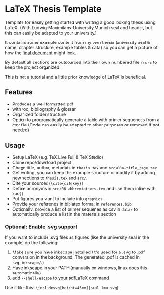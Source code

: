 
# LaTeX Thesis Template

Template for easily getting started with writing a good looking thesis using LaTeX.
(With Ludwig-Maximilans-University Munich seal and header, but this can easily be adapted to your university.)

It contains some example content from my own thesis (university seal & name, chapter structure, example tables & data) so you can get a picture of how the [final document](thesis.pdf) might look.

By default all sections are outsourced into their own numbered file in `src` to keep the project organized.

This is not a tutorial and a little prior knowledge of LaTeX is beneficial.

## Features

- Produces a well formatted pdf
- with toc, bibliography & glossar
- Organized folder structure
- Option to programatically generate a table with primer sequences from a csv file (Code can easily be adapted to other purposes or removed if not needed)



## Usage
- Setup LaTeX (e.g. TeX Live Full & TeX Studio)
- Clone repo/download project
- Chage title, author, metadata in `thesis.tex` and `src/00a-title_page.tex`
- Get writing, you can keep the example structure or modify it by adding new sections to `thesis.tex` and `src/`.
- Cite your sources (`\cite{citekey})`
- Define acronyms in `src/06-abbreviations.tex` and use them inline with `\ac{}`
- Put figures you want to include into `graphics`
- Provide your referenes in biblatex format in `references.bib`
- Optionally, provide a list of primer sequenes as csv in `data/` to automatically produce a list in the materials section

### Optional: Enable .svg support
If you want to include .svg files as figures (like the university seal in the example) do the following:
1. Make sure you have inkscape installed (It's used for a .svg to .pdf conversion in the background. The generated .pdf is cached in `svg_inkscape/`.)
2. Have inkscape in your PATH (manually on windows, linux does this automatically)
3. add `--shell-escape` to your pdfLaTeX command

Use it like this: `\includesvg[height=45mm]{seal_lmu.svg}` 
